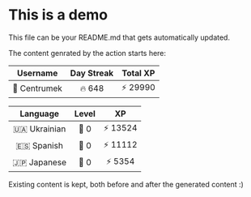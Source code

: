 # This is a demo

This file can be your README.md that gets automatically updated.

The content genrated by the action starts here:

<!--START_SECTION:duolingoStats-->
<!-- Automatically generated with https://github.com/centrumek/duolingo-readme-stats-->

| Username | Day Streak | Total XP |
|:---:|:---:|:---:|
| 👤 Centrumek | 🔥 648 | ⚡ 29990 |

| Language | Level | XP |
|:---:|:---:|:---:|
| 🇺🇦 Ukrainian | 👑 0 | ⚡ 13524 |
| 🇪🇸 Spanish | 👑 0 | ⚡ 11112 |
| 🇯🇵 Japanese | 👑 0 | ⚡ 5354 |

<!--END_SECTION:duolingoStats-->

Existing content is kept, both before and after the generated content :)